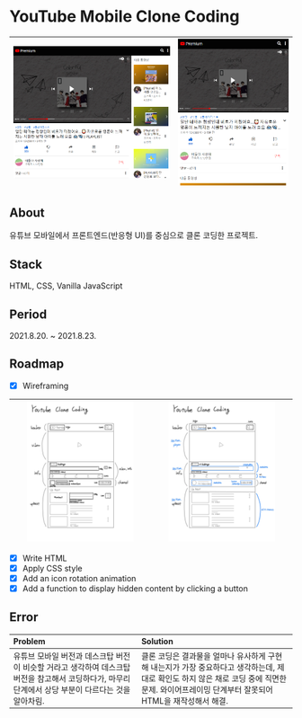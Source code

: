 # YouTube Mobile Clone Coding
|<img src="assets/images/index-wide.png" alt="index wide" />|<img src="assets/images/index.png" alt="index" />|
|:-:|:-:|

## About
유튜브 모바일에서 프론트엔드(반응형 UI)를 중심으로 클론 코딩한 프로젝트.

## Stack
HTML, CSS, Vanilla JavaScript

## Period
2021.8.20. ~ 2021.8.23.

## Roadmap
- [X] Wireframing

|<img src="assets/images/wireframing-before.jpeg" width="80%" height="80%" alt="wireframing before" />|<img src="assets/images/wireframing-after.jpeg" width="80%" height="80%" alt="wireframing after" />|
|:-:|:-:|

- [X] Write HTML
- [X] Apply CSS style
- [X] Add an icon rotation animation
- [X] Add a function to display hidden content by clicking a button

## Error
|Problem|Solution|
|:-|:-|
|유튜브 모바일 버전과 데스크탑 버전이 비슷할 거라고 생각하여 데스크탑 버전을 참고해서 코딩하다가, 마무리 단계에서 상당 부분이 다르다는 것을 알아차림.|클론 코딩은 결과물을 얼마나 유사하게 구현해 내는지가 가장 중요하다고 생각하는데, 제대로 확인도 하지 않은 채로 코딩 중에 직면한 문제. 와이어프레이밍 단계부터 잘못되어 HTML을 재작성해서 해결.|
